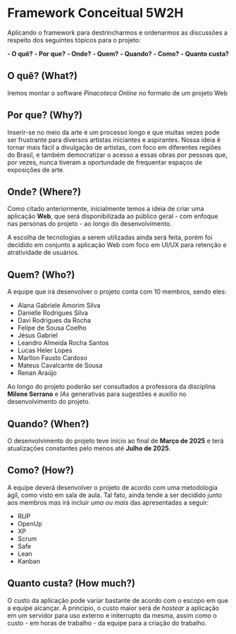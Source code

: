 # Framework Conceitual 5W2H

Aplicando o framework para destrincharmos e ordenarmos as discussões a respeito dos seguintes tópicos para o projeto:

**- O quê?**
**- Por que?**
**- Onde?**
**- Quem?**
**- Quando?**
**- Como?**
**- Quanto custa?**

## O quê? (What?)

Iremos montar o software _Pinacoteca Online_ no formato de um projeto Web

## Por que? (Why?)

Inserir-se no meio da arte é um processo longo e que muitas vezes pode ser frustrante para diversos artistas iniciantes e aspirantes. Nossa ideia é tornar mais fácil a divulgação de artistas, com foco em diferentes regiões do Brasil, e também democratizar o acesso a essas obras por pessoas que, por vezes, nunca tiveram a oportundade de frequentar espaços de exposições de arte.

## Onde? (Where?)

Como citado anteriormente, inicialmente temos a ideia de criar uma aplicação **Web**, que será disponibilizada ao público geral - com enfoque nas personas do projeto - ao longo do desenvolvimento.

A escolha de tecnologias a serem utilizadas ainda será feita, porém foi decidido em conjunto a aplicação Web com foco em UI/UX para retenção e atratividade de usuários.

## Quem? (Who?)

A equipe que irá desenvolver o projeto conta com 10 membros, sendo eles:

- Alana Gabriele Amorim Silva
- ⁠Danielle Rodrigues Silva
- ⁠Davi Rodrigues da Rocha
- Felipe de Sousa Coelho
- Jésus Gabriel
- Leandro Almeida Rocha Santos
- Lucas Heler Lopes
- Marllon Fausto Cardoso
- Mateus Cavalcante de Sousa
- Renan Araújo

Ao longo do projeto poderão ser consultados a professora da disciplina **Milene Serrano** e _IAs_ generativas para sugestões e auxílio no desenvolvimento do projeto.

## Quando? (When?)

O desenvolvimento do projeto teve início ao final de **Março de 2025** e terá atualizações constantes pelo menos até **Julho de 2025**.

## Como? (How?)

A equipe deverá desenvolver o projeto de acordo com uma metodologia ágil, como visto em sala de aula. Tal fato, ainda tende a ser decidido junto aos membros mas irá incluir _uma ou mais_ das apresentadas a seguir:

- RUP
- OpenUp
- XP
- Scrum
- Safe
- Lean
- Kanban

## Quanto custa? (How much?)

O custo da aplicação pode variar bastante de acordo com o escopo em que a equipe alcançar. À principio, o custo maior será de _hostear_ a aplicação em um servidor para uso externo e initerrupto da mesma, assim como o custo - em horas de trabalho - da equipe para a criação do trabalho.
